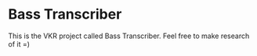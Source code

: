 # Bass Transcriber

This is the VKR project called Bass Transcriber. Feel free to make research of it =)